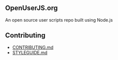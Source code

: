 ## OpenUserJS.org

An open source user scripts repo built using Node.js

## Contributing

* [CONTRIBUTING.md](CONTRIBUTING.md)
* [STYLEGUIDE.md](STYLEGUIDE.md)
